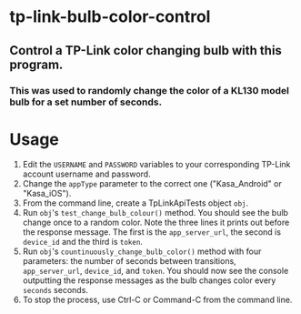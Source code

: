 # tp-link-bulb-color-control

## Control a TP-Link color changing bulb with this program. 
### This was used to randomly change the color of a KL130 model bulb for a set number of seconds.

# Usage

1. Edit the `USERNAME` and `PASSWORD` variables to your corresponding TP-Link account username and password. 
2. Change the `appType` parameter to the correct one ("Kasa_Android" or "Kasa_iOS").
3. From the command line, create a TpLinkApiTests object `obj`.
4. Run `obj`'s `test_change_bulb_colour()` method. You should see the bulb change once to a random color.
   Note the three lines it prints out before the response message. The first is the `app_server_url`, the second is 
   `device_id` and the third is `token`.
5. Run `obj`'s `countinuously_change_bulb_color()` method with four parameters: the number of seconds between transitions,
   `app_server_url`, `device_id`, and `token`. You should now see the console outputting the response messages as the bulb
   changes color every `seconds` seconds.
6. To stop the process, use Ctrl-C or Command-C from the command line.
